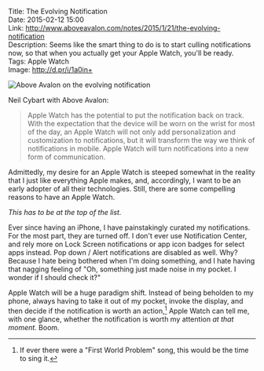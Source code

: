 Title: The Evolving Notification  
Date: 2015-02-12 15:00  
Link: http://www.aboveavalon.com/notes/2015/1/21/the-evolving-notification  
Description: Seems like the smart thing to do is to start culling notifications now, so that when you actually get your Apple Watch, you'll be ready.  
Tags: Apple Watch  
Image: http://d.pr/i/1a0in+  

![Above Avalon on the evolving notification][1]

Neil Cybart with Above Avalon:

> Apple Watch has the potential to put the notification back on track. With the expectation that the device will be worn on the wrist for most of the day, an Apple Watch will not only add personalization and customization to notifications, but it will transform the way we think of notifications in mobile. Apple Watch will turn notifications into a new form of communication.

Admittedly, my desire for an Apple Watch is steeped somewhat in the reality that I just like everything Apple makes, and, accordingly, I want to be an early adopter of all their technologies. Still, there are some compelling reasons to have an Apple Watch.
 
*This has to be at the top of the list.*

Ever since having an iPhone, I have painstakingly curated my notifications. For the most part, they are turned off. I don't ever use Notification Center, and rely more on Lock Screen notifications or app icon badges for select apps instead. Pop down / Alert notifications are disabled as well. Why? Because I hate being bothered when I'm doing something, and I hate having that nagging feeling of "Oh, something just made noise in my pocket. I wonder if I should check it?"

Apple Watch will be a huge paradigm shift. Instead of being beholden to my phone, always having to take it out of my pocket, invoke the display, and then decide if the notification is worth an action,[^1] Apple Watch can tell me, with one glance, whether the notification is worth my attention *at that moment.* Boom.

[^1]: If ever there were a "First World Problem" song, this would be the time to sing it.

[1]: http://d.pr/i/1a0in+ "Above Avalon on the evolving notification"